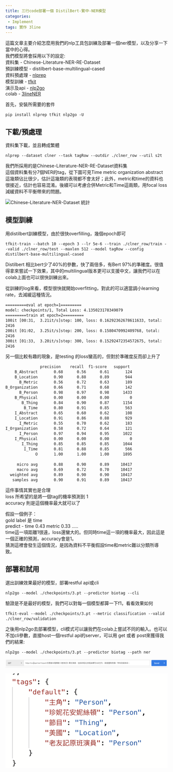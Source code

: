 ```yaml
---                                     
title: 三行code部署一個 DistilBert-繁中-NER模型
categories:                                     
 - Implement                                     
tags: 實作 3line
---
```


這篇文章主要介紹怎麼用我們的nlp工具包訓練及部署一個ner模型，以及分享一下當中的心得。  
我們模型將會採用以下的設定:  
資料集 - Chinese-Literature-NER-RE-Dataset  
預訓練模型 - distilbert-base-multilingual-cased  
資料預處理 - [nlprep](https://github.com/voidful/NLPrep)  
模型訓練 - [tfkit](https://github.com/voidful/TFkit)  
演示及api - [nlp2go](https://github.com/voidful/nlp2go)  
colab - [3lineNER](https://colab.research.google.com/drive/1x5DLBQ6ufRUfi1PPmHcXtYqTl_9krRWz)

首先，安裝所需要的套件

    pip install nlprep tfkit nlp2go -U         


## 下載/預處理

資料集下載，並且轉成繁體

    nlprep --dataset clner --task tagRow --outdir ./clner_row --util s2t         

我們所採用的是Chinese-Literature-NER-RE-Dataset資料集  
這個資料集有分7個NER的tag，從下圖可見Time metric organization abstract 這幾類佔比很少，估計這幾類的表現都不會太好；此外，metric和time的資料也很接近，估計也容易混淆。後續可以考慮合併Metric和Time這兩類，用focal loss減緩資料不平衡帶來的問題。

![Chinese-Literature-NER-Dataset 統計](https://github.com/lancopku/Chinese-Literature-NER-RE-Dataset/raw/master/ner.png)



## 模型訓練

用distilbert訓練模型，由於很快overfilling，幾個epoch即可

    tfkit-train --batch 10 --epoch 3 --lr 5e-6 --train ./clner_row/train --valid ./clner_row/test --maxlen 512 --model tagRow --config distilbert-base-multilingual-cased        

Distilbert 相比bert少了40%的參數，快了兩倍多，有Bert 97%的準確度。很值得拿來嘗試一下效果，其中的multilingual版本更可以支援中文，讓我們可以在colab上面也可以很快訓練出來。

從訓練的log來看，模型很快就開始overfitting，對此的可以適當調小learning rate，去減緩這種情況。

    =========eval at epoch=1=========      
    model: checkpoints/1, Total Loss: 4.135023178349079      
    =========train at epoch=2=========      
    100it [00:31,  3.21it/s]step: 100, loss: 0.16292362678611633, total: 2416      
    200it [01:02,  3.25it/s]step: 200, loss: 0.1580470992409768, total: 2416      
    300it [01:33,  3.20it/s]step: 300, loss: 0.15292472354572675, total: 2416      

另一個比較有趣的現象，是testing 的loss蠻高的，但對於準確度反而卻上升了

                   precision    recall  f1-score   support      
        B_Abstract       0.68      0.56      0.61       124      
        B_Location       0.90      0.88      0.89       944      
          B_Metric       0.56      0.72      0.63       189      
    B_Organization       0.66      0.71      0.68       142      
          B_Person       0.98      0.97      0.98      1433      
        B_Physical       0.00      0.00      0.00         0      
           B_Thing       0.84      0.90      0.87      1154      
            B_Time       0.80      0.91      0.85       563      
        I_Abstract       0.65      0.60      0.62       108      
        I_Location       0.91      0.86      0.88       929      
          I_Metric       0.55      0.70      0.62       183      
    I_Organization       0.58      0.72      0.64       121      
          I_Person       0.97      0.94      0.95      1022      
        I_Physical       0.00      0.00      0.00         0      
           I_Thing       0.85      0.85      0.85      1044      
            I_Time       0.81      0.88      0.85       566      
                 O       1.00      1.00      1.00      1895      
          
         micro avg       0.88      0.90      0.89     10417      
         macro avg       0.69      0.72      0.70     10417      
      weighted avg       0.89      0.90      0.90     10417      
       samples avg       0.90      0.91      0.89     10417      

這件事情其實也是合理  
loss 所希望的是將一個tag的機率預測到 1  
accuracy 則是這個機率最大就可以了

假設一個例子：  
gold label 是 time  
predict - time 0.43 metric 0.33 …..  
time這一項距離1很遠，loss還蠻大的。但同時time這一項的機率最大，因此這是一個正確的預測，accuracy會是1。  
猜測這裡會發生這個情況，是因為資料不平衡假設time和metric難以分類所導致。


## 部署和試用

選出訓練效果最好的模型，部署restful api或cli

    nlp2go --model ./checkpoints/3.pt --predictor biotag --cli       

驗證是不是最好的模型，我們可以對每一個模型都算一下f1，看看效果如何

    tfkit-eval --model ./checkpoints/3.pt --metric classification --valid ./clner_row/validation      

之後用nlp2go去部署模型，cli模式可以讓我們在colab上嘗試不同的輸入。也可以不加cli參數，直接host一個restful api的server，可以用 get 或者 post來獲得我們的結果:

    nlp2go --model ./checkpoints/3.pt --predictor biotag --path ner      


![](https://raw.githubusercontent.com/voidful/voidful_blog/master/assets/post_src/pbnkfz_1/img2)

![](https://raw.githubusercontent.com/voidful/voidful_blog/master/assets/post_src/pbnkfz_1/img3)


